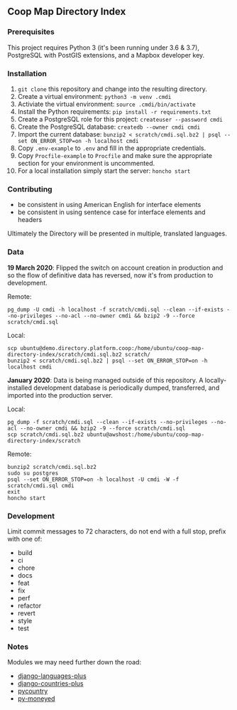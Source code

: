 ## Coop Map Directory Index

### Prerequisites

This project requires Python 3 (it's been running under 3.6 & 3.7), PostgreSQL with PostGIS extensions, and a Mapbox developer key.

### Installation

1. `git clone` this repository and change into the resulting directory.
2. Create a virtual environment: `python3 -m venv .cmdi`
3. Activiate the virtual environment: `source .cmdi/bin/activate`
4. Install the Python requirements: `pip install -r requirements.txt`
5. Create a PostgreSQL role for this project: `createuser --password cmdi`
6. Create the PostgreSQL database: `createdb --owner cmdi cmdi`
7. Import the current database: `bunzip2 < scratch/cmdi.sql.bz2 | psql --set ON_ERROR_STOP=on -h localhost cmdi`
8. Copy `.env-example` to `.env` and fill in the appropriate credentials.
9. Copy `Procfile-example` to `Procfile` and make sure the appropriate section for your environment is uncommented.
10. For a local installation simply start the server: `honcho start`


### Contributing

* be consistent in using American English for interface elements
* be consistent in using sentence case for interface elements and headers

Ultimately the Directory will be presented in multiple, translated languages.


### Data

__19 March 2020__: Flipped the switch on account creation in production and so the flow of definitive data has reversed, now it's from production to development.

Remote:
```
pg_dump -U cmdi -h localhost -f scratch/cmdi.sql --clean --if-exists --no-privileges --no-acl --no-owner cmdi && bzip2 -9 --force scratch/cmdi.sql
```

Local:
```
scp ubuntu@demo.directory.platform.coop:/home/ubuntu/coop-map-directory-index/scratch/cmdi.sql.bz2 scratch/
bunzip2 < scratch/cmdi.sql.bz2 | psql --set ON_ERROR_STOP=on -h localhost cmdi
```

__January 2020__: Data is being managed outside of this repository. A locally-installed development database is periodically dumped, transferred, and imported into the production server.

Local:
```
pg_dump -f scratch/cmdi.sql --clean --if-exists --no-privileges --no-acl --no-owner cmdi && bzip2 -9 --force scratch/cmdi.sql
scp scratch/cmdi.sql.bz2 ubuntu@awshost:/home/ubuntu/coop-map-directory-index/scratch
```

Remote:
```
bunzip2 scratch/cmdi.sql.bz2
sudo su postgres
psql --set ON_ERROR_STOP=on -h localhost -U cmdi -W -f scratch/cmdi.sql cmdi
exit
honcho start
```

### Development

Limit commit messages to 72 characters, do not end with a full stop, prefix with one of:

* build
* ci
* chore
* docs
* feat
* fix
* perf
* refactor
* revert
* style
* test


### Notes

Modules we may need further down the road:
* [django-languages-plus](https://github.com/cordery/django-languages-plus)
* [django-countries-plus](https://github.com/cordery/django-countries-plus)
* [pycountry](https://pypi.org/project/pycountry/)
* [py-moneyed](https://github.com/limist/py-moneyed)
